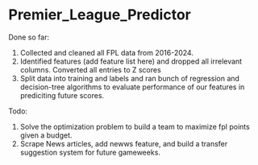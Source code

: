 # Premier_League_Predictor

Done so far:

1. Collected and cleaned all FPL data from 2016-2024.
2. Identified features (add feature list here) and dropped all irrelevant columns. Converted all entries to Z scores
3. Split data into training and labels and ran bunch of regression and decision-tree algorithms to evaluate performance of our features in prediciting future scores.

Todo:

1. Solve the optimization problem to build a team to maximize fpl points given a budget.
2. Scrape News articles, add newws feature, and build a transfer suggestion system for future gameweeks.
   
